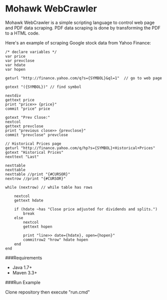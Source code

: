 # Mohawk WebCrawler
Mohawk WebCrawler is a simple scripting language to control web page and PDF data scraping.  PDF data scraping is done by transforming the PDF to a HTML code.

Here's an example of scraping Google stock data from Yahoo Finance:
	
	/* declare variables */
	var price
	var prevclose
	var hdate
	var hopen
	
	geturl "http://finance.yahoo.com/q?s={SYMBOL}&ql=1"  // go to web page
	
	gotext "({SYMBOL})" // find symbol
	
	nextdiv
	gettext price
	print "price>> {price}"
	commit "price" price
	
	gotext "Prev Close:"
	nextcol
	gettext prevclose
	print "previous close>> {prevclose}"
	commit "prevclose" prevclose
	
	// Historical Prices page 
	geturl "http://finance.yahoo.com/q/hp?s={SYMBOL}+Historical+Prices"
	gotext "Historical Prices"
	nexttext "Last"
	
	nexttable
	nexttable
	nexttable //print "{#CURSOR}"
	nextrow //print "{#CURSOR}"
	
	while (nextrow) // while table has rows
	
		nextcol
		gettext hdate
		
		if (hdate ~has "Close price adjusted for dividends and splits.")
			break
		else
			nextcol
			gettext hopen
		
			print "line>> date={hdate}, open={hopen}"
			commitrow2 "hrow" hdate hopen
		end
	end

###Requirements

- Java 1.7+
- Maven 3.3+

###Run Example

Clone repository then execute "run.cmd"
